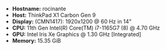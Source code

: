 * **Hostname:** rocinante
* **Host:** ThinkPad X1 Carbon Gen 9
* **Display:** (CMN1417): 1920x1200 @ 60 Hz in 14"
* **CPU:** 11th Gen Intel(R) Core(TM) i7-1165G7 (8) @ 4.70 GHz
* **GPU:** Intel Iris Xe Graphics @ 1.30 GHz [Integrated]
* **Memory:** 15.35 GiB
